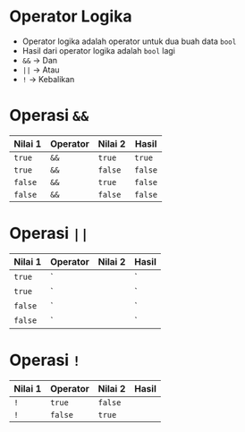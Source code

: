 # Operator Logika
* Operator logika adalah operator untuk dua buah data ``` bool ```
* Hasil dari operator logika adalah ``` bool ``` lagi
* ``` && ``` -> Dan
* ``` || ``` -> Atau
* ``` ! ``` -> Kebalikan

# Operasi ``` && ```
| Nilai 1 | Operator | Nilai 2 | Hasil |
| ------- | -------- | ------- | ----- |
| `true` | `&&` | `true` | `true`  |
| `true` | `&&` | `false` | `false` |
| `false` | `&&` | `true` | `false` |
| `false` | `&&` | `false` | `false` |

# Operasi ``` || ```
| Nilai 1 | Operator | Nilai 2 | Hasil |
| ------- | -------- | ------- | ----- |
| `true` | `||` | `true` | `true` |
| `true` | `||` | `false` | `true` |
| `false` | `||` | `true` | `true` |
| `false` | `||` | `false` | `false` | 

# Operasi ``` ! ```
| Nilai 1 | Operator | Nilai 2 | Hasil |
| ------- | -------- | ------- | ----- |
| `!` | `true` | `false` |
| `!` | `false` | `true` |